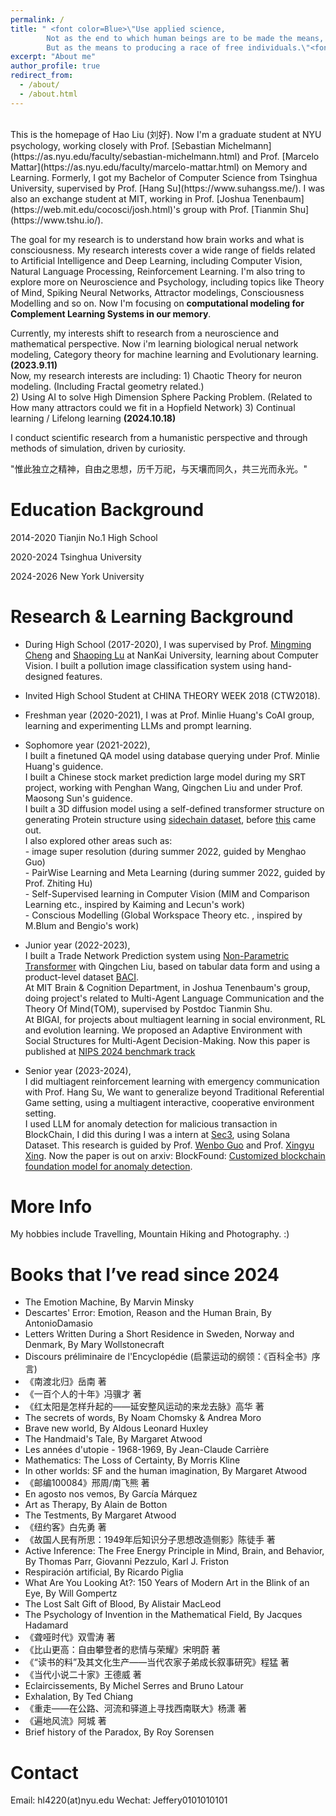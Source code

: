 ```yaml
---
permalink: /
title: " <font color=Blue>\"Use applied science, 
        Not as the end to which human beings are to be made the means, 
        But as the means to producing a race of free individuals.\"<font> "
excerpt: "About me"
author_profile: true
redirect_from: 
  - /about/
  - /about.html
---
```


<br />
This is the homepage of Hao Liu (刘好). Now I'm a graduate student at NYU psychology, working closely with Prof. [Sebastian Michelmann](https://as.nyu.edu/faculty/sebastian-michelmann.html) and Prof. [Marcelo Mattar](https://as.nyu.edu/faculty/marcelo-mattar.html) on Memory and Learning. Formerly, I got my Bachelor of Computer Science from Tsinghua University, supervised by Prof. [Hang Su](https://www.suhangss.me/). I was also an exchange student at MIT, working in Prof. [Joshua Tenenbaum](https://web.mit.edu/cocosci/josh.html)'s group with Prof. [Tianmin Shu](https://www.tshu.io/).

The goal for my research is to understand how brain works and what is consciousness. My research interests cover a wide range of fields related to Artificial Intelligence and Deep Learning, including Computer Vision, Natural Language Processing, Reinforcement Learning. I'm also tring to explore more on Neuroscience and Psychology, including topics like Theory of Mind, Spiking Neural Networks, Attractor modelings, Consciousness Modelling and so on. Now I'm focusing on __computational modeling for Complement Learning Systems in our memory__.

Currently, my interests shift to research from a neuroscience and mathematical perspective. Now i'm learning biological nerual network modeling, Category theory for machine learning and Evolutionary learning. __(2023.9.11)__ <br/>
Now, my research interests are including: 1) Chaotic Theory for neuron modeling. (Including Fractal geometry related.) <br/>
                                          2) Using AI to solve High Dimension Sphere Packing Problem. (Related to How many attractors could we fit in a Hopfield Network) 
                                          3) Continual learning / Lifelong learning __(2024.10.18)__ <br/>

I conduct scientific research from a humanistic perspective and through methods of simulation, driven by curiosity.

"惟此独立之精神，自由之思想，历千万祀，与天壤而同久，共三光而永光。"

Education Background
======

2014-2020 Tianjin No.1 High School

2020-2024 Tsinghua University

2024-2026 New York University

Research & Learning Background
======

* During High School (2017-2020), I was supervised by Prof. [Mingming Cheng](https://mmcheng.net/cmm/) and [Shaoping Lu](https://www.shaopinglu.net/) at NanKai University, learning about Computer Vision. I built a pollution image classification system using hand-designed features.

* Invited High School Student at CHINA THEORY WEEK 2018 (CTW2018).

* Freshman year (2020-2021), I was at Prof. Minlie Huang's CoAI group, learning and experimenting LLMs and prompt learning.

* Sophomore year (2021-2022), <br />I built a finetuned QA model using database querying under Prof. Minlie Huang's guidence.
                              <br />I built a Chinese stock market prediction large model during my SRT project, working with Penghan Wang, Qingchen Liu and under Prof. Maosong Sun's guidence.
                              <br />I built a 3D diffusion model using a self-defined transformer structure on generating Protein structure using [sidechain dataset](https://pypi.org/project/sidechainnet/), before [this](https://arxiv.org/pdf/2209.15611.pdf) came out.
                              <br />I also explored other areas such as: 
                                                                   <br />- image super resolution (during summer 2022, guided by Menghao Guo)
                                                                   <br /> - PairWise Learning and Meta Learning (during summer 2022, guided by Prof. Zhiting Hu)
                                                                   <br /> - Self-Supervised learning in Computer Vision (MIM and Comparison Learning etc., inspired by Kaiming and Lecun's work)
                                                                   <br /> - Conscious Modelling (Global Workspace Theory etc. , inspired by M.Blum and Bengio's work)
                                                                 
* Junior year (2022-2023), <br />I built a Trade Network Prediction system using [Non-Parametric Transformer](https://github.com/OATML/Non-Parametric-Transformers) with Qingchen Liu, based on tabular data form and using a product-level dataset [BACI](http://cepii.fr/cepii/en/bdd_modele/bdd_modele_item.asp?id=37).
                           <br />At MIT Brain & Cognition Department, in Joshua Tenenbaum's group, doing project's related to Multi-Agent Language Communication and the Theory Of Mind(TOM), supervised by Postdoc Tianmin Shu.
                           <br />At BIGAI, for projects about multiagent learning in social environment, RL and evolution learning. We proposed an Adaptive Environment with Social Structures for Multi-Agent Decision-Making. Now this paper is published at [NIPS 2024 benchmark track](https://neurips.cc/virtual/2024/poster/97511)

* Senior year (2023-2024), <br /> I did multiagent reinforcement learning with emergency communication with Prof. Hang Su, We want to generalize beyond Traditional Referential Game setting, using a multiagent interactive, cooperative environment setting.
                           <br /> I used LLM for anomaly detection for malicious transaction in BlockChain, I did this during I was a intern at [Sec3](https://www.sec3.dev/), using Solana Dataset. This research is guided by Prof. [Wenbo Guo](https://henrygwb.github.io/) and Prof. [Xingyu Xing](http://xinyuxing.org/). Now the paper is out on arxiv: BlockFound: [Customized blockchain foundation model for anomaly detection](https://arxiv.org/abs/2410.04039).

More Info 
======
My hobbies include Travelling, Mountain Hiking and Photography.  :)  
        
Books that I’ve read since 2024
======
* The Emotion Machine, By Marvin Minsky
* Descartes' Error: Emotion, Reason and the Human Brain, By AntonioDamasio
* Letters Written During a Short Residence in Sweden, Norway and Denmark, By Mary Wollstonecraft
* Discours préliminaire de l'Encyclopédie (启蒙运动的纲领：《百科全书》序言)
* 《南渡北归》岳南 著
* 《一百个人的十年》冯骥才 著
* 《红太阳是怎样升起的——延安整风运动的来龙去脉》高华 著
* The secrets of words, By Noam Chomsky & Andrea Moro
* Brave new world, By Aldous Leonard Huxley
* The Handmaid's Tale, By Margaret Atwood
* Les années d'utopie - 1968-1969, By Jean-Claude Carrière
* Mathematics: The Loss of Certainty, By Morris Kline
* In other worlds: SF and the human imagination, By Margaret Atwood
* 《邮编100084》邢周/南飞熊 著
* En agosto nos vemos, By García Márquez
* Art as Therapy, By Alain de Botton
* The Testments, By Margaret Atwood
* 《纽约客》白先勇 著
* 《故国人民有所思：1949年后知识分子思想改造侧影》陈徒手 著
* Active Inference: The Free Energy Principle in Mind, Brain, and Behavior, By Thomas Parr, Giovanni Pezzulo, Karl J. Friston
* Respiración artificial, By Ricardo Piglia
* What Are You Looking At?: 150 Years of Modern Art in the Blink of an Eye, By Will Gompertz
* The Lost Salt Gift of Blood, By Alistair MacLeod
* The Psychology of Invention in the Mathematical Field, By Jacques Hadamard
* 《聋哑时代》双雪涛 著
* 《比山更高：自由攀登者的悲情与荣耀》宋明蔚 著
* 《“读书的料”及其文化生产——当代农家子弟成长叙事研究》程猛 著
* 《当代小说二十家》王德威 著
* Eclaircissements, By Michel Serres and Bruno Latour
* Exhalation, By Ted Chiang
* 《重走——在公路、河流和驿道上寻找西南联大》杨潇 著
* 《遍地风流》阿城 著
* Brief history of the Paradox, By Roy Sorensen
        
Contact
======
Email: hl4220(at)nyu.edu 
Wechat: Jeffery0101010101
